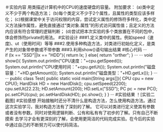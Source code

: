 ＃实验内容
用类描述计算机中的CPU的速度硬盘的容量。 附加要求： 
(a)类中定义不少于两个构造方法； 
(b)每个类定义不少于2个属性，且属性的类型应该多样化； 
(c)根据课堂中关于访问权限的内容，尝试定义属性的修饰符多样化，类中定义方法操作属性，避免直接通过“类对象.属性”的形式访问属性值；且定义的方法内应该有符合常理的逻辑判断； 
(d)尝试把本次实验的多个类放置在不同的包中，体会修饰符private的用法。
#实验设计
###1.定义类中的属性。例如speed（速度)、ut（使用时间）等等
###2.使用多种构造方法，对类进行初始化定义，是类产生的对象带参数或不带参数
###3.利用show()语句输出结果
#核心代码
···    	
if (lx == "SSD"||lx == "HDD"){
            return lx;
        }
        else{
            return "orther";
        }
···
···
    void show(){
    	System.out.println("CPU速度："+cpu.getSpeed());
        System.out.println("CPU使用时间："+cpu.getUt());
        System.out.println("磁盘容量："+HD.getAmount());
        System.out.println("磁盘类型："+HD.getLx());
    }
···
···
public class Test{
    public static void main(String args[]){
        CPU cpu = new CPU();
        HardDisk HD = new HardDisk();
        cpu.setSpeed(2200);
        cpu.setUt(22.23);
        HD.setAmount(200);
        HD.setLx("SSD");
        PC pc = new PC();
        pc.setCPU(cpu);
        pc.setHardDisk(HD);
        pc.show();
    }
}
···
#实验结果
！[实验二截图]
#实验感想
开始接触时还分不清什么是构造方法，怎么使用构造方法。通过这次实验学习，我对构造方法有了深刻的了解。
它可以对类进行定义使其有参数或者没有参数。同时对使用逻辑判断、公有和私有有了初步的了解。只有自己不断摸索
去学习才会有更深刻的了解，会使用更简洁的代码完成实验。在今后的实验中通过自己的不断努力可以使代码简洁。
